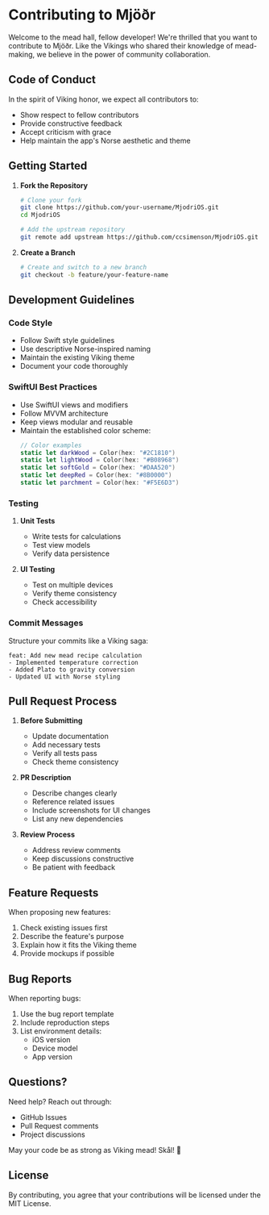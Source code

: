 # Contributing to Mjöðr

Welcome to the mead hall, fellow developer! We're thrilled that you want to contribute to Mjöðr. Like the Vikings who shared their knowledge of mead-making, we believe in the power of community collaboration.

## Code of Conduct

In the spirit of Viking honor, we expect all contributors to:
- Show respect to fellow contributors
- Provide constructive feedback
- Accept criticism with grace
- Help maintain the app's Norse aesthetic and theme

## Getting Started

1. **Fork the Repository**
   ```bash
   # Clone your fork
   git clone https://github.com/your-username/MjodriOS.git
   cd MjodriOS
   
   # Add the upstream repository
   git remote add upstream https://github.com/ccsimenson/MjodriOS.git
   ```

2. **Create a Branch**
   ```bash
   # Create and switch to a new branch
   git checkout -b feature/your-feature-name
   ```

## Development Guidelines

### Code Style
- Follow Swift style guidelines
- Use descriptive Norse-inspired naming
- Maintain the existing Viking theme
- Document your code thoroughly

### SwiftUI Best Practices
- Use SwiftUI views and modifiers
- Follow MVVM architecture
- Keep views modular and reusable
- Maintain the established color scheme:
  ```swift
  // Color examples
  static let darkWood = Color(hex: "#2C1810")
  static let lightWood = Color(hex: "#B08968")
  static let softGold = Color(hex: "#DAA520")
  static let deepRed = Color(hex: "#8B0000")
  static let parchment = Color(hex: "#F5E6D3")
  ```

### Testing
1. **Unit Tests**
   - Write tests for calculations
   - Test view models
   - Verify data persistence

2. **UI Testing**
   - Test on multiple devices
   - Verify theme consistency
   - Check accessibility

### Commit Messages
Structure your commits like a Viking saga:
```
feat: Add new mead recipe calculation
- Implemented temperature correction
- Added Plato to gravity conversion
- Updated UI with Norse styling
```

## Pull Request Process

1. **Before Submitting**
   - Update documentation
   - Add necessary tests
   - Verify all tests pass
   - Check theme consistency

2. **PR Description**
   - Describe changes clearly
   - Reference related issues
   - Include screenshots for UI changes
   - List any new dependencies

3. **Review Process**
   - Address review comments
   - Keep discussions constructive
   - Be patient with feedback

## Feature Requests

When proposing new features:
1. Check existing issues first
2. Describe the feature's purpose
3. Explain how it fits the Viking theme
4. Provide mockups if possible

## Bug Reports

When reporting bugs:
1. Use the bug report template
2. Include reproduction steps
3. List environment details:
   - iOS version
   - Device model
   - App version

## Questions?

Need help? Reach out through:
- GitHub Issues
- Pull Request comments
- Project discussions

May your code be as strong as Viking mead! Skål! 🍻

## License
By contributing, you agree that your contributions will be licensed under the MIT License.
